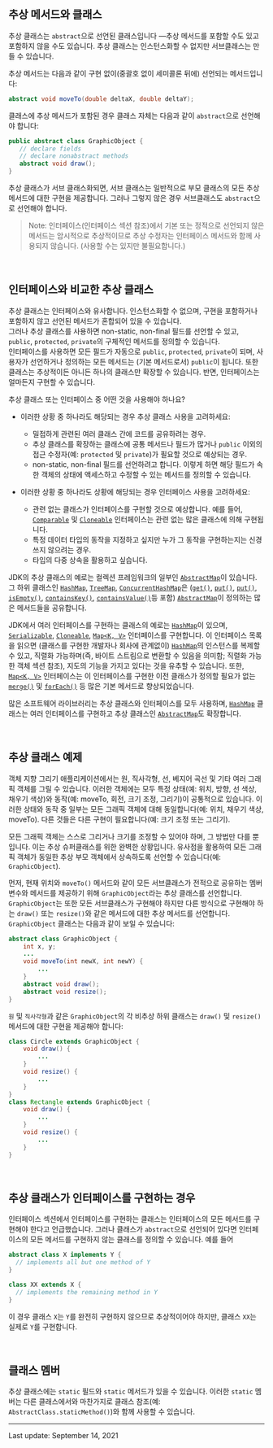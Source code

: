 ## 추상 메서드와 클래스

추상 클래스는 `abstract`으로 선언된 클래스입니다 —추상 메서드를 포함할 수도 있고 포함하지 않을 수도 있습니다. 추상 클래스는 인스턴스화할 수 없지만 서브클래스는 만들 수 있습니다.

추상 메서드는 다음과 같이 구현 없이(중괄호 없이 세미콜론 뒤에) 선언되는 메서드입니다:

```java
abstract void moveTo(double deltaX, double deltaY);
```

클래스에 추상 메서드가 포함된 경우 클래스 자체는 다음과 같이 `abstract`으로 선언해야 합니다:

```java
public abstract class GraphicObject {
   // declare fields
   // declare nonabstract methods
   abstract void draw();
}
```

추상 클래스가 서브 클래스화되면, 서브 클래스는 일반적으로 부모 클래스의 모든 추상 메서드에 대한 구현을 제공합니다. 그러나 그렇지 않은 경우 서브클래스도 `abstract`으로 선언해야 합니다.

> Note: 인터페이스(인터페이스 섹션 참조)에서 기본 또는 정적으로 선언되지 않은 메서드는 암시적으로 추상적이므로 추상 수정자는 인터페이스 메서드와 함께 사용되지 않습니다. (사용할 수는 있지만 불필요합니다.)

 

## 인터페이스와 비교한 추상 클래스

추상 클래스는 인터페이스와 유사합니다. 인스턴스화할 수 없으며, 구현을 포함하거나 포함하지 않고 선언된 메서드가 혼합되어 있을 수 있습니다.  
그러나 추상 클래스를 사용하면  non-static, non-final 필드를 선언할 수 있고, `public`, `protected`, `private`의 구체적인 메서드를 정의할 수 있습니다.  
인터페이스를 사용하면 모든 필드가 자동으로 `public`, `protected`, `private`이 되며, 사용자가 선언하거나 정의하는 모든 메서드는 (기본 메서드로서) `public`이 됩니다. 또한 클래스는 추상적이든 아니든 하나의 클래스만 확장할 수 있습니다. 반면, 인터페이스는 얼마든지 구현할 수 있습니다.

추상 클래스 또는 인터페이스 중 어떤 것을 사용해야 하나요?

- 이러한 상황 중 하나라도 해당되는 경우 추상 클래스 사용을 고려하세요:
    
    - 밀접하게 관련된 여러 클래스 간에 코드를 공유하려는 경우.
    - 추상 클래스를 확장하는 클래스에 공통 메서드나 필드가 많거나 `public` 이외의 접근 수정자(예: `protected` 및 `private`)가 필요할 것으로 예상되는 경우.
    - non-static, non-final 필드를 선언하려고 합니다. 이렇게 하면 해당 필드가 속한 객체의 상태에 액세스하고 수정할 수 있는 메서드를 정의할 수 있습니다.
- 이러한 상황 중 하나라도 상황에 해당되는 경우 인터페이스 사용을 고려하세요:
    
    - 관련 없는 클래스가 인터페이스를 구현할 것으로 예상합니다. 예를 들어, [`Comparable`](https://docs.oracle.com/en/java/javase/22/docs/api/java.base/java/lang/Comparable.html) 및 [`Cloneable`](https://docs.oracle.com/en/java/javase/22/docs/api/java.base/java/lang/Cloneable.html) 인터페이스는 관련 없는 많은 클래스에 의해 구현됩니다.
    - 특정 데이터 타입의 동작을 지정하고 싶지만 누가 그 동작을 구현하는지는 신경 쓰지 않으려는 경우.
    - 타입의 다중 상속을 활용하고 싶습니다.

JDK의 추상 클래스의 예로는 컬렉션 프레임워크의 일부인 [`AbstractMap`](https://docs.oracle.com/en/java/javase/22/docs/api/java.base/java/util/AbstractMap.html)이 있습니다.
그 하위 클래스인 [`HashMap`](https://docs.oracle.com/en/java/javase/22/docs/api/java.base/java/util/HashMap.html), [`TreeMap`](https://docs.oracle.com/en/java/javase/22/docs/api/java.base/java/util/TreeMap.html), [`ConcurrentHashMap`](https://docs.oracle.com/en/java/javase/22/docs/api/java.base/java/util/concurrent/ConcurrentHashMap.html)은 ([`get()`](https://docs.oracle.com/en/java/javase/22/docs/api/java.base/java/util/AbstractMap.html#get(java.lang.Object)), [`put()`](https://docs.oracle.com/en/java/javase/22/docs/api/java), [`put()`](https://docs.oracle.com/en/java/javase/22/docs/api/java.base/java/util/AbstractMap.html#put(K,V)), [`isEmpty()`](https://docs.oracle.com/en/java/javase/22/docs/api/java.base/java/util/AbstractMap.html#isEmpty()), [`containsKey()`](https://docs.oracle.com/en/java/javase/22/docs/api/java.base/java/util/AbstractMap.html#containsKey(java.lang.Object)), [`containsValue()`](https://docs.oracle.com/en/java/javase/22/docs/api/java.base/java/util/AbstractMap.html#containsValue(java.lang.Object))등 포함) [`AbstractMap`](https://docs.oracle.com/en/java/javase/22/docs/api/java.base/java/util/AbstractMap.html)이 정의하는 많은 메서드들을 공유합니다.

JDK에서 여러 인터페이스를 구현하는 클래스의 예로는 [`HashMap`](https://docs.oracle.com/en/java/javase/22/docs/api/java.base/java/util/HashMap.html)이 있으며, [`Serializable`](https://docs.oracle.com/en/java/javase/22/docs/api/java.base/java/io/Serializable.html), [`Cloneable`](https://docs.oracle.com/en/java/javase/22/docs/api/java.base/java/lang/Cloneable.html), [`Map<K, V>`](https://docs.oracle.com/en/java/javase/22/docs/api/java.base/java/util/Map.html) 인터페이스를 구현합니다. 이 인터페이스 목록을 읽으면 (클래스를 구현한 개발자나 회사에 관계없이) [`HashMap`](https://docs.oracle.com/en/java/javase/22/docs/api/java.base/java/util/HashMap.html)의 인스턴스를 복제할 수 있고, 직렬화 가능하며(즉, 바이트 스트림으로 변환할 수 있음을 의미함; 직렬화 가능한 객체 섹션 참조), 지도의 기능을 가지고 있다는 것을 유추할 수 있습니다. 또한, [`Map<K, V>`](https://docs.oracle.com/en/java/javase/22/docs/api/java.base/java/util/Map.html) 인터페이스는 이 인터페이스를 구현한 이전 클래스가 정의할 필요가 없는 [`merge()`](https://docs.oracle.com/en/java/javase/22/docs/api/java.base/java/util/Map.html#merge(K,V,java.util.function.BiFunction)) 및 [`forEach()`](https://docs.oracle.com/en/java/javase/22/docs/api/java.base/java/util/Map.html#forEach(java.util.function.BiConsumer)) 등 많은 기본 메서드로 향상되었습니다.

많은 소프트웨어 라이브러리는 추상 클래스와 인터페이스를 모두 사용하며, [`HashMap`](https://docs.oracle.com/en/java/javase/22/docs/api/java.base/java/util/HashMap.html) 클래스는 여러 인터페이스를 구현하고 추상 클래스인 [`AbstractMap`](https://docs.oracle.com/en/java/javase/22/docs/api/java.base/java/util/AbstractMap.html)도 확장합니다.

 

## 추상 클래스 예제

객체 지향 그리기 애플리케이션에서는 원, 직사각형, 선, 베지어 곡선 및 기타 여러 그래픽 객체를 그릴 수 있습니다. 이러한 객체에는 모두 특정 상태(예: 위치, 방향, 선 색상, 채우기 색상)와 동작(예: moveTo, 회전, 크기 조정, 그리기)이 공통적으로 있습니다. 이러한 상태와 동작 중 일부는 모든 그래픽 객체에 대해 동일합니다(예: 위치, 채우기 색상, moveTo). 다른 것들은 다른 구현이 필요합니다(예: 크기 조정 또는 그리기).

모든 그래픽 객체는 스스로 그리거나 크기를 조정할 수 있어야 하며, 그 방법만 다를 뿐입니다. 이는 추상 슈퍼클래스를 위한 완벽한 상황입니다. 유사점을 활용하여 모든 그래픽 객체가 동일한 추상 부모 객체에서 상속하도록 선언할 수 있습니다(예: `GraphicObject`).

먼저, 현재 위치와 `moveTo()` 메서드와 같이 모든 서브클래스가 전적으로 공유하는 멤버 변수와 메서드를 제공하기 위해 `GraphicObject`라는 추상 클래스를 선언합니다. `GraphicObject`는 또한 모든 서브클래스가 구현해야 하지만 다른 방식으로 구현해야 하는 `draw()` 또는 `resize()`와 같은 메서드에 대한 추상 메서드를 선언합니다. `GraphicObject` 클래스는 다음과 같이 보일 수 있습니다:

```java
abstract class GraphicObject {
    int x, y;
    ...
    void moveTo(int newX, int newY) {
        ...
    }
    abstract void draw();
    abstract void resize();
}
```

`원` 및 `직사각형`과 같은 `GraphicObject`의 각 비추상 하위 클래스는 `draw()` 및 `resize()` 메서드에 대한 구현을 제공해야 합니다:

```java
class Circle extends GraphicObject {
    void draw() {
        ...
    }
    void resize() {
        ...
    }
}
class Rectangle extends GraphicObject {
    void draw() {
        ...
    }
    void resize() {
        ...
    }
}
```

 

## 추상 클래스가 인터페이스를 구현하는 경우

인터페이스 섹션에서 인터페이스를 구현하는 클래스는 인터페이스의 모든 메서드를 구현해야 한다고 언급했습니다. 그러나 클래스가 `abstract`으로 선언되어 있다면 인터페이스의 모든 메서드를 구현하지 않는 클래스를 정의할 수 있습니다. 예를 들어

```java
abstract class X implements Y {
  // implements all but one method of Y
}

class XX extends X {
  // implements the remaining method in Y
}
```

이 경우 클래스 `X`는 `Y`를 완전히 구현하지 않으므로 추상적이어야 하지만, 클래스 `XX`는 실제로 `Y`를 구현합니다.

 

## 클래스 멤버

추상 클래스에는 `static` 필드와 `static` 메서드가 있을 수 있습니다. 이러한 `static` 멤버는 다른 클래스에서와 마찬가지로 클래스 참조(예: `AbstractClass.staticMethod()`)와 함께 사용할 수 있습니다.

---
Last update: September 14, 2021